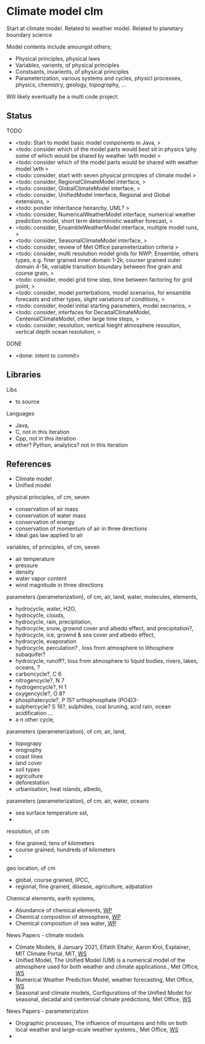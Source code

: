 # Climate model clm

Start at climate model. Related to weather model. Related to planetary boundary science

Model contents include amoungst others;
* Physical principles, physical laws
* Variables, varients, of physical principles
* Constsants, invarients, of physical principles
* Parameterization, various systems and cycles, physicl processes, physics, chemistry, geology, topogrophy, ...

Will likely eventually be a multi code project.  

## Status

TODO
* <todo: Start to model basic model components in Java,  >
* <todo: consider which of the model parts would best sit in physics \phy some of which would be shared by weather \wth model >
* <todo: consider which of the model parts would be shared with weather model \wth >
* <todo: consider, start with seven physical principles of climate model >
* <todo: consider, RegionalClimateModel interface, >
* <todo: consider, GlobalClimateModel interface, >
* <todo: consider, UnifiedModel interface, Regional and Global extensions, >
* <todo: ponder inheritance heirarchy, UML? >
* <todo: consider, NumericalWeatherModel interface, numerical weather prediction model, short term deterministic weather forecast, >
* <todo: consider, EnsambleWeatherModel interface, multiple model runs, >
* <todo: consider, SeasonalClimateModel interface, >
* <todo: consider, review of Met Office parameterization criteria >
* <todo: consider, multi resolution model grids for NWP, Ensemble, others types, e.g. finer grained inner domain 1-2k, courser grained outer domain 4-5k, variable transition boundary between fine grain and course grain, >
* <todo: consider, model grid time step, time between factoring for grid point, >
* <todo: consider, model perterbations, model scenarios, for ensamble forecasts and other types, slight variations of conditions, >
* <todo: consider, model initial starting parameters, model secnarios, >
* <todo: consider, interfaces for DecadalClimateModel, CentenialClimateModel, other large time steps, >
* <todo: consider, resolution, vertical hieght atmosphere resoution, vertical depth ocean resolution, >

DONE
* <done: intent to commit>

## Libraries

Libs
* to source

Languages
* Java, 
* C, not in this iteration
* Cpp, not in this iteration
* other? Python, analytics? not in this iteration

## References

* Climate model
* Unified model

physical principles, of cm, seven
* conservation of air mass
* conservation of water mass
* conservation of energy
* conservation of momentum of air in three directions
* ideal gas law applied to air

variables, of principles, of cm, seven
* air temperature
* pressure
* density
* water vapor content
* wind magnitude in three directions

parameters (perameterization), of cm, air, land, water, molecules, elements, 
* hydrocycle, water, H2O, 
* hydrocycle, clouds, 
* hydrocycle, rain, precipitation, 
* hydrocycle, snow, grownd cover and albedo effect, and precipitation?, 
* hydrocycle, ice, grownd & sea cover and albedo effect, 
* hydrocycle, evaporation
* hydrocycle, perculation? , loss from atmosphere to lithosphere subaquifer? 
* hydrocycle, runoff?, loss from atmosphere to liquid bodies, rivers, lakes, oceans, ?
* carboncycle?, C 6
* nitrogencycle?, N 7
* hydrogencycle?, H 1
* oxygencycle?, O 8? 
* phosphatecycle?, P 15? orthophosphate (PO4)3- 
* sulphercycle? S 16?, sulphides, coal bruning, acid rain, ocean acidification ...
* a n other cycle, 

parameters (perameterization), of cm, air, land, 
* topograpy
* orogrophy
* coast lines
* land cover
* soil types
* agriculture
* deforestation
* urbanisation, heat islands, albedo,

parameters (perameterization), of cm, air, water, oceans
* sea surface temperature sst,
* 

resolution, of cm
* fine grained, tens of kilometers
* course grained, hundreds of kilometers
* 

geo location, of cm
* global, course grained, IPCC, 
* regional, fine grained, disease, agriculture, adpatation

Chemical elements, earth systems, 
* Abundance of chemical elements, [WP](https://en.wikipedia.org/wiki/Abundance_of_the_chemical_elements)
* Chemical compostion of atmosphere, [WP](https://en.wikipedia.org/wiki/Atmosphere_of_Earth#Composition)
* Chemical composition of sea water, [WP](https://en.wikipedia.org/wiki/Seawater#Chemical_composition)

News Papers - climate models
* Climate Models, 8 January 2021, Elfatih Eltahir, Aaron Krol, Explainer, MIT Climate Portal, MIT, [WS](https://climate.mit.edu/explainers/climate-models)
* Unified Model, The Unified Model (UM) is a numerical model of the atmosphere used for both weather and climate applications., Met Office, [WS](https://www.metoffice.gov.uk/research/approach/modelling-systems/unified-model)
* Numerical Weather Prediction Model, weather forecasting, Met Office, [WS](https://www.metoffice.gov.uk/research/approach/modelling-systems/unified-model/weather-forecasting)
* Seasonal and climate models, Configurations of the Unified Model for seasonal, decadal and centennial climate predictions, Met Office, [WS](https://www.metoffice.gov.uk/research/approach/modelling-systems/unified-model/climate-models)

News Papers - parameterization
*  Orographic processes, The influence of mountains and hills on both local weather and large-scale weather systems., Met Office, [WS](https://www.metoffice.gov.uk/research/foundation/parametrizations/orography)
* 

